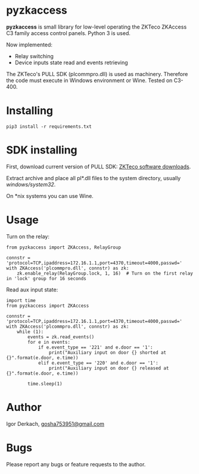 # pyzkaccess

**pyzkaccess** is small library for low-level operating the ZKTeco ZKAccess C3 family access control panels. Python 3 is used.

Now implemented:

* Relay switching
* Device inputs state read and events retrieving

The ZKTeco's PULL SDK (plcommpro.dll) is used as machinery. Therefore the code must execute in Windows environment or Wine. Tested on C3-400.

# Installing

`pip3 install -r requirements.txt`

# SDK installing

First, download current version of PULL SDK: [ZKTeco software downloads](https://www.zkteco.eu/index.php/downloads/software-downloads).

Extract archive and place all pl*.dll files to the system directory, usually *windows/system32*.

On *nix systems you can use Wine.

# Usage

Turn on the relay:
```
from pyzkaccess import ZKAccess, RelayGroup

connstr = 'protocol=TCP,ipaddress=172.16.1.1,port=4370,timeout=4000,passwd='
with ZKAccess('plcommpro.dll', connstr) as zk:
    zk.enable_relay(RelayGroup.lock, 1, 16)  # Turn on the first relay in 'lock' group for 16 seconds
```

Read aux input state:
```
import time
from pyzkaccess import ZKAccess

connstr = 'protocol=TCP,ipaddress=172.16.1.1,port=4370,timeout=4000,passwd='
with ZKAccess('plcommpro.dll', connstr) as zk:
    while (1):
        events = zk.read_events()
        for e in events:
            if e.event_type == '221' and e.door == '1':
                print("Auxiliary input on door {} shorted at {}".format(e.door, e.time))
            elif e.event_type == '220' and e.door == '1':
                print("Auxiliary input on door {} released at {}".format(e.door, e.time))

        time.sleep(1)
```

# Author

Igor Derkach, <gosha753951@gmail.com>


# Bugs

Please report any bugs or feature requests to the author.
